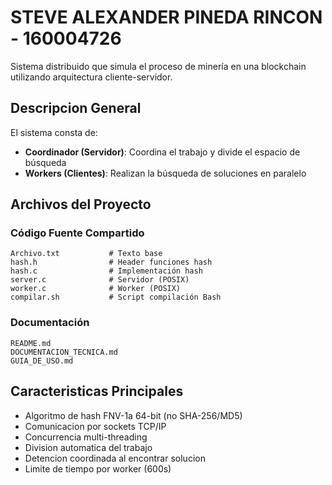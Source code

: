 # STEVE ALEXANDER PINEDA RINCON - 160004726

Sistema distribuido que simula el proceso de minería en una blockchain utilizando arquitectura cliente-servidor.

## Descripcion General

El sistema consta de:
- **Coordinador (Servidor)**: Coordina el trabajo y divide el espacio de búsqueda
- **Workers (Clientes)**: Realizan la búsqueda de soluciones en paralelo


## Archivos del Proyecto

### Código Fuente Compartido
```
Archivo.txt           # Texto base
hash.h                # Header funciones hash
hash.c                # Implementación hash
server.c              # Servidor (POSIX)
worker.c              # Worker (POSIX)
compilar.sh           # Script compilación Bash
```

### Documentación
```
README.md             
DOCUMENTACION_TECNICA.md
GUIA_DE_USO.md
```

## Caracteristicas Principales

- Algoritmo de hash FNV-1a 64-bit (no SHA-256/MD5)
- Comunicacion por sockets TCP/IP
- Concurrencia multi-threading
- Division automatica del trabajo
- Detencion coordinada al encontrar solucion
- Limite de tiempo por worker (600s)


